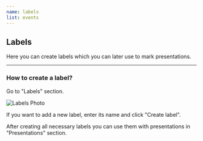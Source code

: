 ```yaml
---
name: labels
list: events
---
```

<section>

## Labels

Here you can create labels which you can later use to mark presentations.

---

### How to create a label?

Go to "Labels" section.

![Labels Photo](/images/labels.png)

If you want to add a new label, enter its name and click "Create label".

After creating all necessary labels you can use them with presentations in "Presentations" section.
</section>
